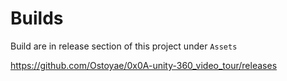 # Builds

Build are in release section of this project under `Assets` 

https://github.com/Ostoyae/0x0A-unity-360_video_tour/releases
